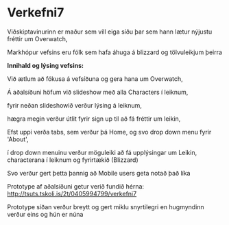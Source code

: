 # Verkefni7
Viðskiptavinurinn er maður sem vill eiga síðu þar sem hann lætur nýjustu fréttir um Overwatch, 

Markhópur vefsins eru fólk sem hafa áhuga á blizzard og tölvuleikjum þeirra

<b>Innihald og lýsing vefsins:</b>

 Við ætlum að fókusa á vefsíðuna og gera hana um Overwatch, 
 
 Á aðalsíðuni höfum við slideshow með alla Characters í leiknum,
 
 fyrir neðan slideshowið verður lýsing á leiknum, 
 
 hægra megin verður útlit fyrir sign up til að fá fréttir um leikin,
 
 Efst uppi verða tabs, sem verður þá Home, og svo drop down menu fyrir 'About',
 
 í drop down menuinu verður möguleiki að fá upplýsingar um Leikin, characterana í leiknum og fyrirtækið (Blizzard)
 
 Svo verður gert þetta þannig að Mobile users geta notað það líka
 
 
 
Prototype af aðalsíðuni getur verið fundið hérna:  http://tsuts.tskoli.is/2t/0405994799/verkefni7

Prototype síðan verður breytt og gert miklu snyrtilegri en hugmyndinn verður eins og hún er núna
